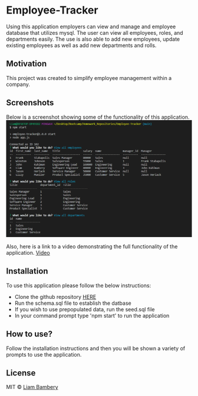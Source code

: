 # Employee-Tracker
Using this application employers can view and manage and employee database that utilizes mysql. The user can view all employees, roles, and departments easily. The use is also able to add new employees, update existing employees as well as add new departments and rolls. 

## Motivation
This project was created to simplify employee management within a company.

 
## Screenshots
Below is a screenshot showing some of the functionality of this application. 
![screenshot](assets/screenshot.png)

Also, here is a link to a video demonstrating the full functionality of the application. 
[Video](https://drive.google.com/file/d/1piaNOaaIuVQgap3pYUWsGLJ3B4OJHyyF/view)


## Installation
To use this application please follow the below instructions:
* Clone the github repository [HERE](https://github.com/liambambery23/Employee-Tracker)
* Run the schema.sql file to establish the datbase
* If you wish to use prepopulated data, run the seed.sql file
* In your command prompt type 'npm start' to run the application


## How to use?
Follow the installation instructions and then you will be shown a variety of prompts to use the application.


## License


MIT © [Liam Bambery](liambambery.com)
